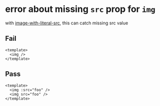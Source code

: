# error about missing `src` prop for `img`

with [image-with-literal-src](./image-image-with-literal-src.md), this can catch missing src value

## Fail

```vue
<template>
  <img />
</template>
```

## Pass

```vue
<template>
  <img :src="foo" />
  <img src="foo" />
</template>
```
